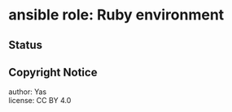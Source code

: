 ansible role: Ruby environment
==============================
Status
------
Copyright Notice
----------------
author: Yas  
license: CC BY 4.0